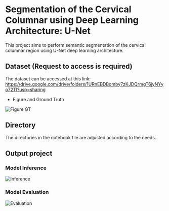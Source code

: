 # Segmentation of the Cervical Columnar using Deep Learning Architecture: U-Net
This project aims to perform semantic segmentation of the cervical columnar region using U-Net deep learning architecture.

## Dataset (Request to access is required)
The dataset can be accessed at this link: https://drive.google.com/drive/folders/1URnEBDBomby7zKJDQrmgT6jyNYyo72Tl?usp=sharing

- Figure and Ground Truth

![Figure GT](https://github.com/Ares0098/Segmentation-of-the-Cervical-Columnar-using-the-Deep-Learning-Architecture-U-Net/assets/87215213/a72339d4-04b1-4219-bc1a-4739f50dec11)

## Directory
The directories in the notebook file are adjusted according to the needs.

## Output project
### Model Inference
![Inference](https://github.com/Ares0098/Segmentation-of-the-Cervical-Columnar-using-the-Deep-Learning-Architecture-U-Net/assets/87215213/b2c0b983-35ef-40b4-9119-ebf0d58c6edf)
### Model Evaluation
![Evaluation](https://github.com/Ares0098/Segmentation-of-the-Cervical-Columnar-using-the-Deep-Learning-Architecture-U-Net/assets/87215213/fce5a241-160e-4c6a-8aa8-586cb9011155)
